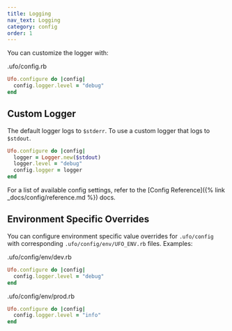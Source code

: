 ```yaml
---
title: Logging
nav_text: Logging
category: config
order: 1
---
```


You can customize the logger with:

.ufo/config.rb

```ruby
Ufo.configure do |config|
  config.logger.level = "debug"
end
```

## Custom Logger

The default logger logs to `$stderr`. To use a custom logger that logs to `$stdout`.

```ruby
Ufo.configure do |config|
  logger = Logger.new($stdout)
  logger.level = "debug"
  config.logger = logger
end
```

For a list of available config settings, refer to the [Config Reference]({% link _docs/config/reference.md %}) docs.

## Environment Specific Overrides

You can configure environment specific value overrides for `.ufo/config` with corresponding `.ufo/config/env/UFO_ENV.rb` files. Examples:

.ufo/config/env/dev.rb

```ruby
Ufo.configure do |config|
  config.logger.level = "debug"
end
```

.ufo/config/env/prod.rb

```ruby
Ufo.configure do |config|
  config.logger.level = "info"
end
```
